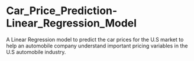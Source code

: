# Car_Price_Prediction-Linear_Regression_Model
A Linear Regression  model to predict the car prices for the U.S market to help an automobile company understand important pricing variables in the U.S automobile industry.
